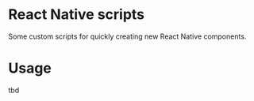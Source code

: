 # React Native scripts

Some custom scripts for quickly creating new React Native components.

# Usage
tbd

